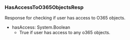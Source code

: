 ### HasAccessToO365ObjectsResp
Response for checking if user has access to O365 objects.

- hasAccess: System.Boolean
  - True if user has access to any o365 objects.
